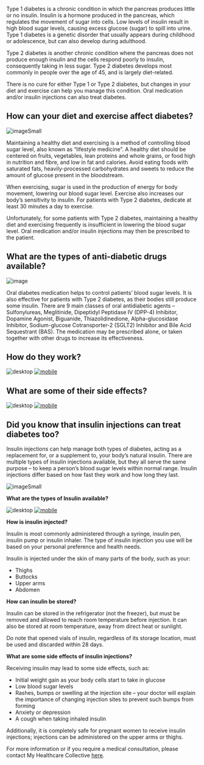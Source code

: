 Type 1 diabetes is a chronic condition in which the pancreas produces little or no insulin. Insulin is a hormone produced in the pancreas, which regulates the movement of sugar into cells. Low levels of insulin result in high blood sugar levels, causing excess glucose (sugar) to spill into urine. Type 1 diabetes is a genetic disorder that usually appears during childhood or adolescence, but can also develop during adulthood.

Type 2 diabetes is another chronic condition where the pancreas does not produce enough insulin and the cells respond poorly to insulin, consequently taking in less sugar. Type 2 diabetes develops most commonly in people over the age of 45, and is largely diet-related.

There is no cure for either Type 1 or Type 2 diabetes, but changes in your diet and exercise can help you manage this condition. Oral medication and/or insulin injections can also treat diabetes.

## **How can your diet and exercise affect diabetes?**

![imageSmall](/assets/post-images/post5a.png#center)

Maintaining a healthy diet and exercising is a method of controlling blood sugar level, also known as “lifestyle medicine”. A healthy diet should be centered on fruits, vegetables, lean proteins and whole grains, or food high in nutrition and fibre, and low in fat and calories. Avoid eating foods with saturated fats, heavily-processed carbohydrates and sweets to reduce the amount of glucose present in the bloodstream.

When exercising, sugar is used in the production of energy for body movement, lowering our blood sugar level. Exercise also increases our body’s sensitivity to insulin. For patients with Type 2 diabetes, dedicate at least 30 minutes a day to exercise.

Unfortunately, for some patients with Type 2 diabetes, maintaining a healthy diet and exercising frequently is insufficient in lowering the blood sugar level. Oral medication and/or insulin injections may then be prescribed to the patient.

## **What are the types of anti-diabetic drugs available?**

![image](/assets/post-images/post5b.png#center)

Oral diabetes medication helps to control patients’ blood sugar levels. It is also effective for patients with Type 2 diabetes, as their bodies still produce some insulin. There are 9 main classes of oral antidiabetic agents – Sulfonylureas, Meglitinide, Dipeptidyl Peptidase IV (DPP-4) Inhibitor, Dopamine Agonist, Biguanide, Thiazolidinedione, Alpha-glucosidase Inhibitor, Sodium-glucose Cotransporter-2 (SGLT2) Inhibitor and Bile Acid Sequestrant (BAS). The medication may be prescribed alone, or taken together with other drugs to increase its effectiveness.

## **How do they work?**

![desktop](/assets/post-images/post5d.png#desktop)
[![mobile](/assets/post-images/post5e.png#mobile)](/assets/post-images/post5e.png)

## **What are some of their side effects?**

![desktop](/assets/post-images/post5f.png#desktop)
[![mobile](/assets/post-images/post5g.png#mobile)](/assets/post-images/post5g.png)

## **Did you know that insulin injections can treat diabetes too?**

Insulin injections can help manage both types of diabetes, acting as a replacement for, or a supplement to, your body’s natural insulin. There are multiple types of insulin injections available, but they all serve the same purpose – to keep a person’s blood sugar levels within normal range. Insulin injections differ based on how fast they work and how long they last.

![imageSmall](/assets/post-images/post5c.jpg#center)

**What are the types of Insulin available?**

![desktop](/assets/post-images/post5h.png#desktop)
[![mobile](/assets/post-images/post5i.png#mobile)](/assets/post-images/post5i.png)

**How is insulin injected?**

Insulin is most commonly administered through a syringe, insulin pen, insulin pump or insulin inhaler. The type of insulin injection you use will be based on your personal preference and health needs.

Insulin is injected under the skin of many parts of the body, such as your:

-   Thighs
-   Buttocks
-   Upper arms
-   Abdomen

**How can insulin be stored?**

Insulin can be stored in the refrigerator (not the freezer), but must be removed and allowed to reach room temperature before injection. It can also be stored at room temperature, away from direct heat or sunlight.

Do note that opened vials of insulin, regardless of its storage location, must be used and discarded within 28 days.

**What are some side effects of insulin injections?**

Receiving insulin may lead to some side effects, such as:

-   Initial weight gain as your body cells start to take in glucose
-   Low blood sugar levels
-   Rashes, bumps or swelling at the injection site – your doctor will explain the importance of changing injection sites to prevent such bumps from forming
-   Anxiety or depression
-   A cough when taking inhaled insulin

Additionally, it is completely safe for pregnant women to receive insulin injections; injections can be administered on the upper arms or thighs.

For more information or if you require a medical consultation, please contact My Healthcare Collective [here](https://www.myhealthcarecollective.com/contact-us).


